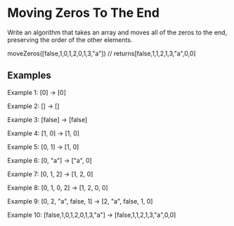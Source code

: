 # Moving Zeros To The End

Write an algorithm that takes an array and moves all of the zeros to the end, preserving the order of the other elements.

moveZeros([false,1,0,1,2,0,1,3,"a"]) // returns[false,1,1,2,1,3,"a",0,0]

## Examples

Example 1:
[0] -> [0]

Example 2:
[] -> []

Example 3:
[false] -> [false]

Example 4:
[1, 0] -> [1, 0]

Example 5:
[0, 1] -> [1, 0]

Example 6:
[0, "a"] -> ["a", 0]

Example 7:
[0, 1, 2] -> [1, 2, 0]

Example 8:
[0, 1, 0, 2] -> [1, 2, 0, 0]

Example 9:
[0, 2, "a", false, 1] -> [2, "a", false, 1, 0]

Example 10:
[false,1,0,1,2,0,1,3,"a"] -> [false,1,1,2,1,3,"a",0,0]
